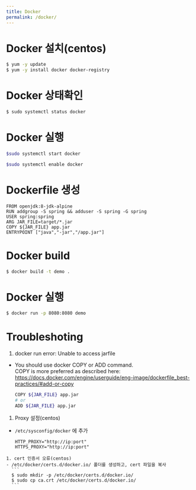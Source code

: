 ```yaml
---
title: Docker
permalink: /docker/
---
```



# Docker 설치(centos)
```bash
$ yum -y update
$ yum -y install docker docker-registry
```
# Docker 상태확인
```bash
$ sudo systemctl status docker
```

# Docker 실행
```bash
$sudo systemctl start docker

$sudo systemctl enable docker
```

# Dockerfile 생성
```docker
FROM openjdk:8-jdk-alpine
RUN addgroup -S spring && adduser -S spring -G spring
USER spring:spring
ARG JAR_FILE=target/*.jar
COPY ${JAR_FILE} app.jar
ENTRYPOINT ["java","-jar","/app.jar"]
```

# Docker build
```bash
$ docker build -t demo .
```

# Docker  실행
```bash
$ docker run -p 8080:8080 demo
```

# Troubleshoting
1. docker run error: Unable to access jarfile  
  - You should use docker COPY or ADD command.  
  COPY is more preferred as described here: https://docs.docker.com/engine/userguide/eng-image/dockerfile_best-practices/#add-or-copy
    ```bash
    COPY ${JAR_FILE} app.jar
    # or
    ADD ${JAR_FILE} app.jar
    ```
1. Proxy 설정(centos)  
  - ```/etc/sysconfig/docker``` 에 추가
    ```
    HTTP_PROXY="http://ip:port"
    HTTPS_PROXY="http://ip:port"
  ```
1. cert 인증서 오류(centos)
  - /etc/docker/certs.d/docker.io/ 폴더를 생성하고, cert 파일을 복사  
    ```
    $ sudo mkdir -p /etc/docker/certs.d/docker.io/
    $ sudo cp ca.crt /etc/docker/certs.d/docker.io/
    ```
  
